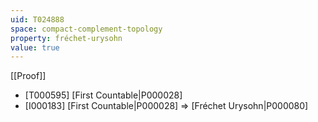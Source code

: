 ```yaml
---
uid: T024888
space: compact-complement-topology
property: fréchet-urysohn
value: true
---
```

[[Proof]]

* [T000595] [First Countable|P000028]
* [I000183] [First Countable|P000028] => [Fréchet Urysohn|P000080]

